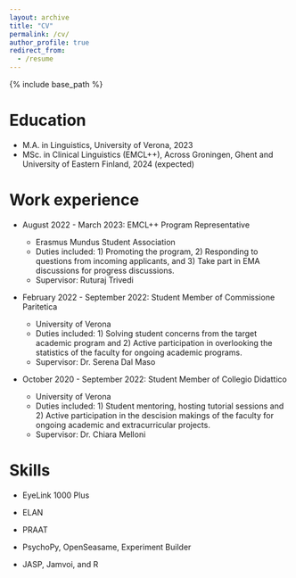 ```yaml
---
layout: archive
title: "CV"
permalink: /cv/
author_profile: true
redirect_from:
  - /resume
---
```


{% include base_path %}

Education
======
* M.A. in Linguistics, University of Verona, 2023
* MSc. in Clinical Linguistics (EMCL++), Across Groningen, Ghent and University of Eastern Finland, 2024 (expected)

Work experience
======
* August 2022 - March 2023: EMCL++ Program Representative
  * Erasmus Mundus Student Association
  * Duties included: 1) Promoting the program, 2) Responding to questions from incoming applicants, and 3) Take part in EMA discussions for progress discussions.
  * Supervisor: Ruturaj Trivedi



* February 2022 - September 2022: Student Member of Commissione Paritetica
  * University of Verona
  * Duties included: 1) Solving student concerns from the target academic program and 2) Active participation in overlooking the statistics of the faculty for ongoing academic programs.
  * Supervisor: Dr. Serena Dal Maso


* October 2020 - September 2022: Student Member of Collegio Didattico
  * University of Verona
  * Duties included: 1) Student mentoring, hosting tutorial sessions and 2) Active participation in the descision makings of the faculty for ongoing academic and extracurricular projects.
  * Supervisor: Dr. Chiara Melloni
  
Skills
======
* EyeLink 1000 Plus
* ELAN
* PRAAT
  
* PsychoPy, OpenSeasame, Experiment Builder  
* JASP, Jamvoi, and R


